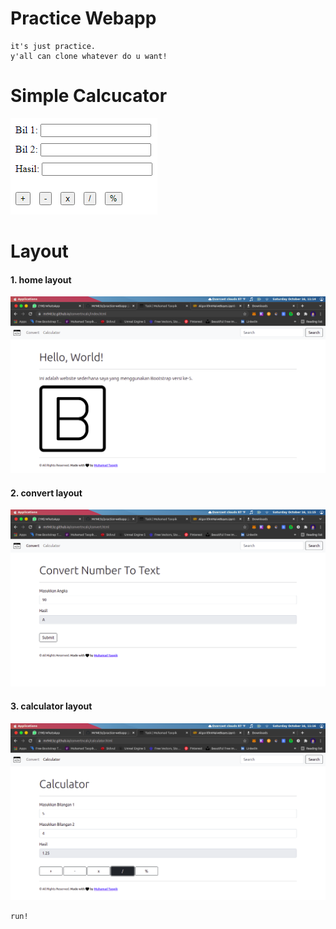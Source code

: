 # Practice Webapp
```
it's just practice.
y'all can clone whatever do u want!
```

# Simple Calcucator

![Simple Calculator](simple_calculator.png)

# Layout

<h4>1. home layout</h4>

![Home Layout](convertncalc/home.png)

<h4>2. convert layout</h4>

![Convert Layout](convertncalc/convert.png)

<h4>3. calculator layout</h4>

![Calculator Layout](convertncalc/calc.png)

```
run!
```
